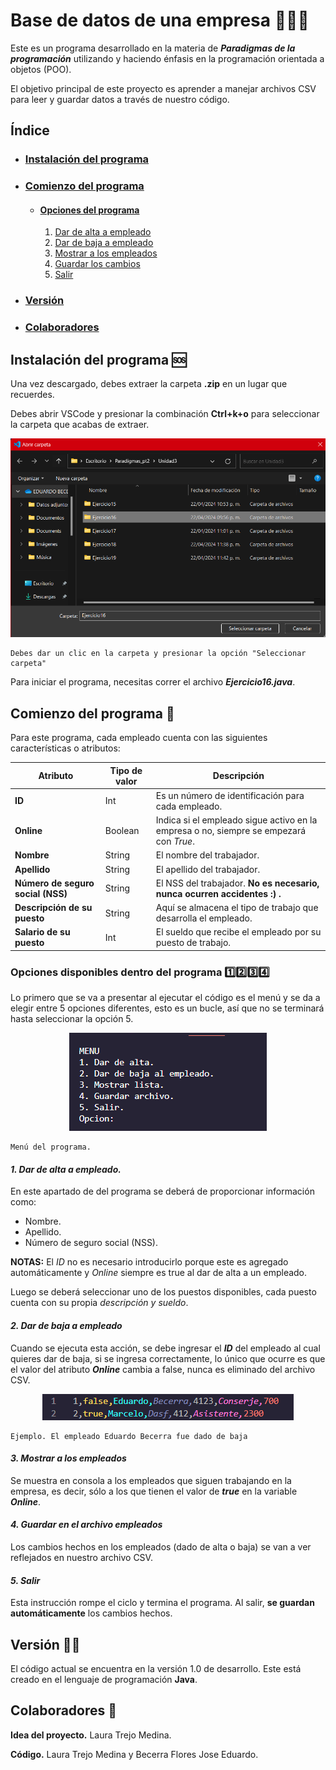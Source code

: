 # Base de datos de una empresa 👷👨‍⚕️
Este es un programa desarrollado en la materia de ***Paradigmas de la programación*** utilizando y haciendo énfasis en la programación orientada a objetos (POO).

El objetivo principal de este proyecto es aprender a manejar archivos CSV para leer y guardar datos a través de nuestro código. 

## Índice

* ### [Instalación del programa](#instalación-del-programa-)
* ### [Comienzo del programa](#comienzo-del-programa-)
    + #### [Opciones del programa](#opciones-disponibles-dentro-del-programa-1️⃣2️⃣3️⃣4️⃣)
        1. [Dar de alta a empleado](#1-dar-de-alta-a-empleado)
        2. [Dar de baja a empleado](#2-dar-de-baja-a-empleado)
        3. [Mostrar a los empleados](#3-mostrar-a-los-empleados)
        4. [Guardar los cambios](#4-guardar-en-el-archivo-empleados)
        5. [Salir](#5-salir)
* ### [Versión](#versión-)
* ### [Colaboradores](#colaboradores-)

## **Instalación del programa** 🆘
Una vez descargado, debes extraer la carpeta **.zip** en un lugar que recuerdes.

Debes abrir VSCode y presionar la combinación **Ctrl+k+o** para seleccionar la carpeta que acabas de extraer.

<p align="center">
  <img src="Instalacion.png">
    
    Debes dar un clic en la carpeta y presionar la opción "Seleccionar carpeta"
</p>

Para iniciar el programa, necesitas correr el archivo ***Ejercicio16.java***.


## **Comienzo del programa** 🛫
Para este programa, cada empleado cuenta con las siguientes características o atributos:

| Atributo| Tipo de valor | Descripción  |
|-----------------| ----------------|------------------|
|**ID**                           | Int     | Es un número de identificación para cada empleado.|
|**Online**                       | Boolean |Indica si el empleado sigue activo en la empresa o no, siempre se empezará con *True*. |
|**Nombre**                       | String  | El nombre del trabajador.      |
|**Apellido**                     | String  | El apellido del trabajador.      |
|**Número de seguro social (NSS)**| String  | El NSS del trabajador.  **No es necesario, nunca ocurren accidentes :) .**|
|**Descripción de su puesto**     | String  | Aquí se almacena el tipo de trabajo que desarrolla el empleado.|
|**Salario de su puesto**         | Int     | El sueldo que recibe el empleado por su puesto de trabajo.|



### **Opciones disponibles dentro del programa** 1️⃣2️⃣3️⃣4️⃣
Lo primero que se  va a presentar al ejecutar el código es el menú y se da a elegir entre 5 opciones diferentes, esto es un bucle, así que no se terminará hasta seleccionar la opción 5.

<p align="center">
  <img src="Menu.png">
    
    Menú del programa.
</p>

#### ***1. Dar de alta a empleado.***
En este apartado de del programa se deberá de proporcionar información como:
+ Nombre.
+ Apellido.
+ Número de seguro social (NSS).

**NOTAS:** El *ID* no es necesario introducirlo porque este es agregado automáticamente y *Online* siempre es true al dar de alta a un empleado.

Luego se deberá seleccionar uno de los puestos disponibles, cada puesto cuenta con su propia *descripción y sueldo*.

#### ***2. Dar de baja a empleado***
Cuando se ejecuta esta acción, se debe ingresar el ***ID*** del empleado al cual quieres dar de baja, si se ingresa correctamente, lo único que ocurre es que el valor del atributo ***Online*** cambia a false, nunca es eliminado del archivo CSV.

<p align="center">
  <img src="BajaEmpleado.png">
    
    Ejemplo. El empleado Eduardo Becerra fue dado de baja
</p>

#### ***3. Mostrar a los empleados***
Se muestra en consola a los empleados que siguen trabajando en la empresa, es decir, sólo a los que tienen el valor de ***true*** en la variable ***Online***.

#### ***4. Guardar en el archivo empleados***
Los cambios hechos en los empleados (dado de alta o baja) se van a ver reflejados en nuestro archivo CSV.

#### ***5. Salir***
Esta instrucción rompe el ciclo y termina el programa. Al salir, **se guardan automáticamente** los cambios hechos.

## **Versión** 🔧🦺
El código actual se encuentra en la versión 1.0 de desarrollo. Este está creado en el lenguaje de programación **Java**.

## **Colaboradores** 🛬
**Idea del proyecto.**  Laura Trejo Medina.

**Código.**  Laura Trejo Medina y Becerra Flores Jose Eduardo.
